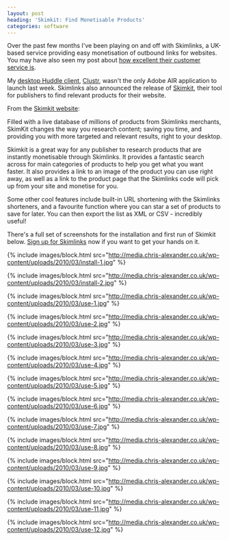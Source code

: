 ```yaml
---
layout: post
heading: 'Skimkit: Find Monetisable Products'
categories: software
---
```


Over the past few months I've been playing on and off with Skimlinks, a UK-based service providing easy monetisation of outbound links for websites. You may have also seen my post about [how excellent their customer service is](/2188).

My [desktop Huddle client](http://clustr.me.uk/desktop), [Clustr](http://clustr.me.uk), wasn't the only Adobe AIR application to launch last week. Skimlinks also announced the release of [Skimkit](http://skimlinks.com/skimkit), their tool for publishers to find relevant products for their website.

From the [Skimkit website](http://skimlinks.com/skimkit):

Filled with a live database of millions of products from Skimlinks merchants, SkimKit changes the way you research content; saving you time, and providing you with more targeted and relevant results, right to your desktop.

Skimkit is a great way for any publisher to research products that are instantly monetisable through Skimlinks. It provides a fantastic search across for main categories of products to help you get what you want faster. It also provides a link to an image of the product you can use right away, as well as a link to the product page that the Skimlinks code will pick up from your site and monetise for you.

Some other cool features include built-in URL shortening with the Skimlinks shorteners, and a favourite function where you can star a set of products to save for later. You can then export the list as XML or CSV - incredibly useful!

There's a full set of screenshots for the installation and first run of Skimkit below. [Sign up for Skimlinks](http://skimlinks.com/register) now if you want to get your hands on it.

{% include images/block.html src="http://media.chris-alexander.co.uk/wp-content/uploads/2010/03/install-1.jpg" %}

{% include images/block.html src="http://media.chris-alexander.co.uk/wp-content/uploads/2010/03/install-2.jpg" %}

{% include images/block.html src="http://media.chris-alexander.co.uk/wp-content/uploads/2010/03/use-1.jpg" %}

{% include images/block.html src="http://media.chris-alexander.co.uk/wp-content/uploads/2010/03/use-2.jpg" %}

{% include images/block.html src="http://media.chris-alexander.co.uk/wp-content/uploads/2010/03/use-3.jpg" %}

{% include images/block.html src="http://media.chris-alexander.co.uk/wp-content/uploads/2010/03/use-4.jpg" %}

{% include images/block.html src="http://media.chris-alexander.co.uk/wp-content/uploads/2010/03/use-5.jpg" %}

{% include images/block.html src="http://media.chris-alexander.co.uk/wp-content/uploads/2010/03/use-6.jpg" %}

{% include images/block.html src="http://media.chris-alexander.co.uk/wp-content/uploads/2010/03/use-7.jpg" %}

{% include images/block.html src="http://media.chris-alexander.co.uk/wp-content/uploads/2010/03/use-8.jpg" %}

{% include images/block.html src="http://media.chris-alexander.co.uk/wp-content/uploads/2010/03/use-9.jpg" %}

{% include images/block.html src="http://media.chris-alexander.co.uk/wp-content/uploads/2010/03/use-10.jpg" %}

{% include images/block.html src="http://media.chris-alexander.co.uk/wp-content/uploads/2010/03/use-11.jpg" %}

{% include images/block.html src="http://media.chris-alexander.co.uk/wp-content/uploads/2010/03/use-12.jpg" %}